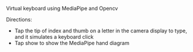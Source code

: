 Virtual keyboard using MediaPipe and Opencv

Directions:
  - Tap the tip of index and thumb on a letter in the camera display to type, and it simulates a keyboard click
  - Tap show to show the MediaPipe hand diagram
